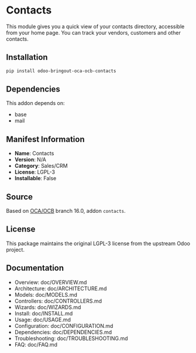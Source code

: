 # Contacts


This module gives you a quick view of your contacts directory, accessible from your home page.
You can track your vendors, customers and other contacts.


## Installation

```bash
pip install odoo-bringout-oca-ocb-contacts
```

## Dependencies

This addon depends on:
- base
- mail

## Manifest Information

- **Name**: Contacts
- **Version**: N/A
- **Category**: Sales/CRM
- **License**: LGPL-3
- **Installable**: False

## Source

Based on [OCA/OCB](https://github.com/OCA/OCB) branch 16.0, addon `contacts`.

## License

This package maintains the original LGPL-3 license from the upstream Odoo project.

## Documentation

- Overview: doc/OVERVIEW.md
- Architecture: doc/ARCHITECTURE.md
- Models: doc/MODELS.md
- Controllers: doc/CONTROLLERS.md
- Wizards: doc/WIZARDS.md
- Install: doc/INSTALL.md
- Usage: doc/USAGE.md
- Configuration: doc/CONFIGURATION.md
- Dependencies: doc/DEPENDENCIES.md
- Troubleshooting: doc/TROUBLESHOOTING.md
- FAQ: doc/FAQ.md
